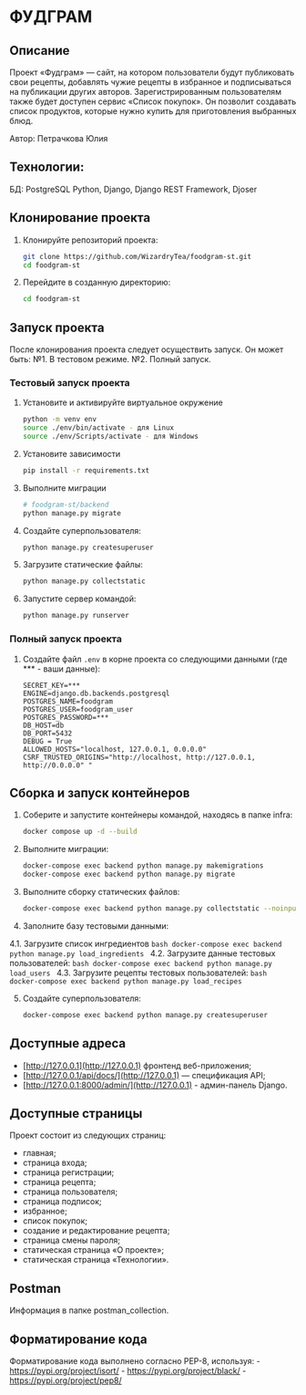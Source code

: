 # ФУДГРАМ


## Описание

Проект «Фудграм» — сайт, на котором пользователи будут публиковать свои рецепты, добавлять чужие рецепты в избранное и подписываться на публикации других авторов. Зарегистрированным пользователям также будет доступен сервис «Список покупок». Он позволит создавать список продуктов, которые нужно купить для приготовления выбранных блюд.

Автор: Петрачкова Юлия


## Технологии:

БД: PostgreSQL
Python, Django, Django REST Framework, Djoser


## Клонирование проекта

1. Клонируйте репозиторий проекта:
    ```bash
    git clone https://github.com/WizardryTea/foodgram-st.git
    cd foodgram-st
    ```

2. Перейдите в созданную директорию:
    ```bash
    cd foodgram-st
    ```


## Запуск проекта

После клонирования проекта следует осуществить запуск. Он может быть:
№1. В тестовом режиме.
№2. Полный запуск.


### Тестовый запуск проекта

1. Установите и активируйте виртуальное окружение
    ```bash
    python -m venv env
    source ./env/bin/activate - для Linux
    source ./env/Scripts/activate - для Windows
    ```

2. Установите зависимости
    ```bash
    pip install -r requirements.txt
    ```

3. Выполните миграции
    ```bash
    # foodgram-st/backend
    python manage.py migrate
    ```

4. Создайте суперпользователя:
    ```bash
    python manage.py createsuperuser
    ```

5.  Загрузите статические файлы:
    ```bash
    python manage.py collectstatic
    ```

6. Запустите сервер командой:
    ```bash
    python manage.py runserver
    ```


### Полный запуск проекта

1. Создайте файл `.env` в корне проекта со следующими данными (где *** - ваши данные):
    ```env
    SECRET_KEY=***
    ENGINE=django.db.backends.postgresql
    POSTGRES_NAME=foodgram
    POSTGRES_USER=foodgram_user
    POSTGRES_PASSWORD=***
    DB_HOST=db
    DB_PORT=5432
    DEBUG = True
    ALLOWED_HOSTS="localhost, 127.0.0.1, 0.0.0.0"
    CSRF_TRUSTED_ORIGINS="http://localhost, http://127.0.0.1, http://0.0.0.0" "
    ```

## Сборка и запуск контейнеров

1. Соберите и запустите контейнеры командой, находясь в папке infra:
    ```bash
    docker compose up -d --build
    ```
    
2. Выполните миграции:
    ```bash
    docker-compose exec backend python manage.py makemigrations
    docker-compose exec backend python manage.py migrate
    ```

3. Выполните сборку статических файлов:
    ```bash
    docker-compose exec backend python manage.py collectstatic --noinput
    ```
4. Заполните базу тестовыми данными:

4.1. Загрузите список ингредиентов
    ```bash
    docker-compose exec backend python manage.py load_ingredients
    ```
4.2. Загрузите данные тестовых пользователей:
    ```bash
    docker-compose exec backend python manage.py load_users
    ```
4.3. Загрузите рецепты тестовых пользователей:
    ```bash
    docker-compose exec backend python manage.py load_recipes
    ```
       
5. Создайте суперпользователя:
    ```bash
    docker-compose exec backend python manage.py createsuperuser
    ```


## Доступные адреса

- [http://127.0.0.1](http://127.0.0.1) фронтенд веб-приложения;
- [http://127.0.0.1/api/docs/](http://127.0.0.1) — спецификация API;
- [http://127.0.0.1:8000/admin/](http://127.0.0.1) - админ-панель Django.


## Доступные страницы

Проект состоит из следующих страниц:
- главная;
- страница входа;
- страница регистрации;
- страница рецепта;
- страница пользователя;
- страница подписок;
- избранное;
- список покупок;
- создание и редактирование рецепта;
- страница смены пароля;
- статическая страница «О проекте»;
- статическая страница «Технологии».

## Postman

Информация в папке postman_collection.

## Форматирование кода

Форматирование кода выполнено согласно PEP-8, используя:
    - https://pypi.org/project/isort/
    - https://pypi.org/project/black/
    - https://pypi.org/project/pep8/